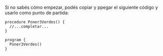 Si no sabés cómo empezar, podés copiar y ppegar el siguiente código y usarlo como punto de partida:

```gobstones
procedure Poner3Verdes() {
  //...completar...   
}

program {
  Poner3Verdes()   
}

```